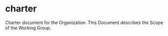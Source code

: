 # charter
Charter document for the Organization. This Document describes the Scope of the Working Group.
